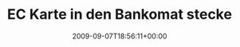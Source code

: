 ---
retweeted: false
source: <a href="http://twitter.com" rel="nofollow">Twitter Web Client</a>
entities:
  hashtags: []
  symbols: []
  user_mentions: []
  urls: []
display_text_range:
- '0'
- '130'
favorite_count: '5'
id_str: '3823712954'
truncated: false
retweet_count: '0'
id: '3823712954'
created_at: Mon Sep 07 18:56:11 +0000 2009
favorited: false
full_text: EC Karte in den Bankomat stecken. Anschliessend 20 Sekunden EC Karte suchen.
  Das Leben ist spannender, so ohne Kurzzeitgedächtnis.
lang: de
tags:
- pesos:twitter
date: '2009-09-07T18:56:11+00:00'
src: https://twitter.com/bascht/status/3823712954
original_url: https://twitter.com/bascht/status/3823712954
type: twitter_tweet
text: EC Karte in den Bankomat stecken. Anschliessend 20 Sekunden EC Karte suchen.
  Das Leben ist spannender, so ohne Kurzzeitgedächtnis.
title: EC Karte in den Bankomat stecke

---